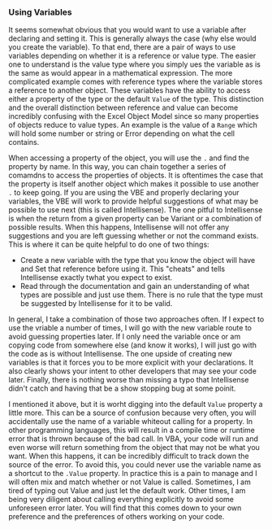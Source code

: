 ### Using Variables

It seems somewhat obvious that you would want to use a variable after declaring and setting it. This is generally always the case (why else would you create the variable). To that end, there are a pair of ways to use variables depending on whether it is a reference or value type. The easier one to understand is the value type where you simply ues the variable as is the same as would appear in a mathematical expression. The more complicated example comes with reference types where the variable stores a reference to another object. These variables have the ability to access either a property of the type or the default `Value` of the type. This distinction and the overall distinction between reference and value can become incredibly confusing with the Excel Object Model since so many properties of objects reduce to value types. An example is the value of a `Range` which will hold some number or string or Error depending on what the cell contains.

When accessing a property of the object, you will use the `.` and find the property by name. In this way, you can chain together a series of comamdns to access the properties of objects. It is oftentimes the case that the property is itself another object which makes it possible to use another `.` to keep going. If you are using the VBE and properly declaring your variables, the VBE will work to provide helpful suggestions of what may be possible to use next (this is called Intellisense). The one pitful to Intellisense is when the return from a given property can be Variant or a combination of possible results. When this happens, Intellisense will not offer any suggestions and you are left guessing whether or not the command exists. This is where it can be quite helpful to do one of two things:

- Create a new variable with the type that you know the object will have and Set that reference before using it. This "cheats" and tells Intellisense exactly twhat you expect to exist.
- Read through the documentation and gain an understanding of what types are possible and just use them. There is no rule that the type must be suggested by Intellisense for it to be valid.

In general, I take a combination of those two approaches often. If I expect to use the vriable a number of times, I will go with the new variable route to avoid guessing properties later. If I only need the variable once or am copying code from somewhere else (and know it works), I will just go with the code as is without Intellisense. The one upside of creating new variables is that it forces you to be more explicit with your declarations. It also clearly shows your intent to other developers that may see your code later. Finally, there is nothing worse than missing a typo that Intellisense didn't catch and having that be a show stopping bug at some poinit.

I mentioned it above, but it is worht digging into the default `Value` property a little more. This can be a source of confusion because very often, you will accidentally use the name of a variable whiteout calling for a property. In other programming languages, this will result in a compile time or runtime error that is thrown because of the bad call. In VBA, your code will run and even worse will return something from the object that may not be what you want. When this happens, it can be incredibly difficult to track down the source of the error. To avoid this, you could never use the variable name as a shortcut to the `.Value` property. In practice this is a pain to manage and I will often mix and match whether or not Value is called. Sometimes, I am tired of typing out Value and just let the default work. Other times, I am being very diligent about calling everything explicitly to avoid some unforeseen error later. You will find that this comes down to your own preference and the preferences of others working on your code.

